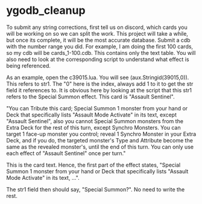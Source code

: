 # ygodb_cleanup

To submit any string corrections, first tell us on discord, which cards you will be working on so we can split the work. This project will take a while, but once its complete, it will be the most accurate database. Submit a cdb with the number range you did. For example, I am doing the first 100 cards, so my cdb will be cards_1-100.cdb. This contains only the text table. You will also need to look at the corresponding script to understand what effect is being referenced.

As an example, open the c39015.lua. You will see (aux.Stringid(39015,0)). This refers to str1. The "0" here is the index, always add 1 to it to get the str field it references to. It is obvious here by looking at the script that this str1 refers to the Special Summon effect. This card is "Assault Sentinel".

"You can Tribute this card; Special Summon 1 monster from your hand or Deck that specifically lists "Assault Mode Activate" in its text, except "Assault Sentinel", also you cannot Special Summon monsters from the Extra Deck for the rest of this turn, except Synchro Monsters. You can target 1 face-up monster you control; reveal 1 Synchro Monster in your Extra Deck, and if you do, the targeted monster's Type and Attribute become the same as the revealed monster's, until the end of this turn. You can only use each effect of "Assault Sentinel" once per turn."

This is the card text. Hence, the first part of the effect states, "Special Summon 1 monster from your hand or Deck that specifically lists "Assault Mode Activate" in its text, ...".

The str1 field then should say, "Special Summon?". No need to write the rest.
